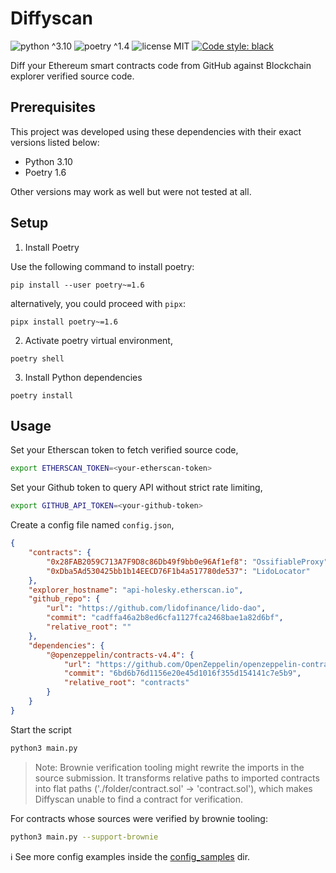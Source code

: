 # Diffyscan

![python ^3.10](https://img.shields.io/badge/python-^3.10-blue)
![poetry ^1.4](https://img.shields.io/badge/poetry-^1.6-blue)
![license MIT](https://img.shields.io/badge/license-MIT-brightgreen)
[![Code style: black](https://img.shields.io/badge/code%20style-black-000000.svg)](https://github.com/psf/black)

Diff your Ethereum smart contracts code from GitHub against Blockchain explorer verified source code.

## Prerequisites

This project was developed using these dependencies with their exact versions listed below:

- Python 3.10
- Poetry 1.6

Other versions may work as well but were not tested at all.

## Setup

1. Install Poetry

Use the following command to install poetry:

```shell
pip install --user poetry~=1.6
```

alternatively, you could proceed with `pipx`:

```shell
pipx install poetry~=1.6
```

2. Activate poetry virtual environment,

```shell
poetry shell
```

3. Install Python dependencies

```shell
poetry install
```

## Usage

Set your Etherscan token to fetch verified source code,

```bash
export ETHERSCAN_TOKEN=<your-etherscan-token>
```

Set your Github token to query API without strict rate limiting,

```bash
export GITHUB_API_TOKEN=<your-github-token>
```

Create a config file named `config.json`,

```json
{
    "contracts": {
        "0x28FAB2059C713A7F9D8c86Db49f9bb0e96Af1ef8": "OssifiableProxy",
        "0xDba5Ad530425bb1b14EECD76F1b4a517780de537": "LidoLocator"
    },
    "explorer_hostname": "api-holesky.etherscan.io",
    "github_repo": {
        "url": "https://github.com/lidofinance/lido-dao",
        "commit": "cadffa46a2b8ed6cfa1127fca2468bae1a82d6bf",
        "relative_root": ""
    },
    "dependencies": {
        "@openzeppelin/contracts-v4.4": {
            "url": "https://github.com/OpenZeppelin/openzeppelin-contracts",
            "commit": "6bd6b76d1156e20e45d1016f355d154141c7e5b9",
            "relative_root": "contracts"
        }
    }
}
```

Start the script

```bash
python3 main.py
```

> Note: Brownie verification tooling might rewrite the imports in the source submission. It transforms relative paths to imported contracts into flat paths ('./folder/contract.sol' -> 'contract.sol'), which makes Diffyscan unable to find a contract for verification.

For contracts whose sources were verified by brownie tooling:

```bash
python3 main.py --support-brownie
```

ℹ️ See more config examples inside the [config_samples](./config_samples/) dir.

